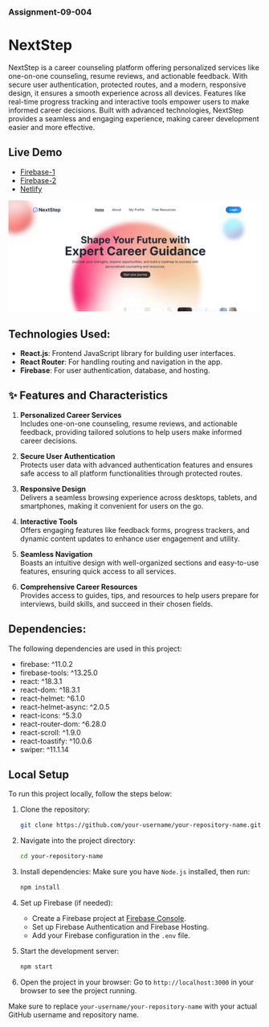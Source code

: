 ### Assignment-09-004
# NextStep

NextStep is a career counseling platform offering personalized services like one-on-one counseling, resume reviews, and actionable feedback. With secure user authentication, protected routes, and a modern, responsive design, it ensures a smooth experience across all devices. Features like real-time progress tracking and interactive tools empower users to make informed career decisions. Built with advanced technologies, NextStep provides a seamless and engaging experience, making career development easier and more effective.

## Live Demo

- [Firebase-1](https://nextstep-5556e.web.app/)
- [Firebase-2](https://nextstep-5556e.firebaseapp.com/)
- [Netlify](https://thriving-starlight-762625.netlify.app/)

![Screenshot](nextstep.png)

## Technologies Used:

- **React.js**: Frontend JavaScript library for building user interfaces.
- **React Router**: For handling routing and navigation in the app.
- **Firebase**: For user authentication, database, and hosting.


## ✨ Features and Characteristics

1. **Personalized Career Services**  
   Includes one-on-one counseling, resume reviews, and actionable feedback, providing tailored solutions to help users make informed career decisions.

2. **Secure User Authentication**  
   Protects user data with advanced authentication features and ensures safe access to all platform functionalities through protected routes.

3. **Responsive Design**  
   Delivers a seamless browsing experience across desktops, tablets, and smartphones, making it convenient for users on the go.

4. **Interactive Tools**  
   Offers engaging features like feedback forms, progress trackers, and dynamic content updates to enhance user engagement and utility.

5. **Seamless Navigation**  
   Boasts an intuitive design with well-organized sections and easy-to-use features, ensuring quick access to all services.

6. **Comprehensive Career Resources**  
   Provides access to guides, tips, and resources to help users prepare for interviews, build skills, and succeed in their chosen fields.


## Dependencies:

The following dependencies are used in this project:

- firebase: ^11.0.2
- firebase-tools: ^13.25.0
- react: ^18.3.1
- react-dom: ^18.3.1
- react-helmet: ^6.1.0
- react-helmet-async: ^2.0.5
- react-icons: ^5.3.0
- react-router-dom: ^6.28.0
- react-scroll: ^1.9.0
- react-toastify: ^10.0.6
- swiper: ^11.1.14

## Local Setup

To run this project locally, follow the steps below:

1. Clone the repository:
    ```bash
    git clone https://github.com/your-username/your-repository-name.git
    ```

2. Navigate into the project directory:
    ```bash
    cd your-repository-name
    ```

3. Install dependencies:
   Make sure you have `Node.js` installed, then run:
    ```bash
    npm install
    ```

4. Set up Firebase (if needed):
   - Create a Firebase project at [Firebase Console](https://console.firebase.google.com/).
   - Set up Firebase Authentication and Firebase Hosting.
   - Add your Firebase configuration in the `.env` file.

5. Start the development server:
    ```bash
    npm start
    ```

6. Open the project in your browser:
   Go to `http://localhost:3000` in your browser to see the project running.

Make sure to replace `your-username/your-repository-name` with your actual GitHub username and repository name.


